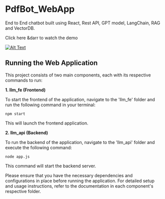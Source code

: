 # PdfBot_WebApp
End to End chatbot built using React, Rest API, GPT model, LangChain, RAG and VectorDB.

Click here &darr to watch the demo

[![Alt Text](https://github.com/NivedhaBalakrishnan/PdfBot_WebApp/assets/50318272/b659058e-f743-4482-98cc-ffefcd8088df)](https://youtu.be/v2zfz-iGc80?si=PGO8MeghXWcymcfV/)


## Running the Web Application

This project consists of two main components, each with its respective commands to run:

**1. llm_fe (Frontend)**

To start the frontend of the application, navigate to the 'llm_fe' folder and run the following command in your terminal:

```shell
npm start
```

This will launch the frontend application.

**2. llm_api (Backend)**

To run the backend of the application, navigate to the 'llm_api' folder and execute the following command:

``` shell
node app.js
```

This command will start the backend server.

Please ensure that you have the necessary dependencies and configurations in place before running the application. For detailed setup and usage instructions, refer to the documentation in each component's respective folder.
